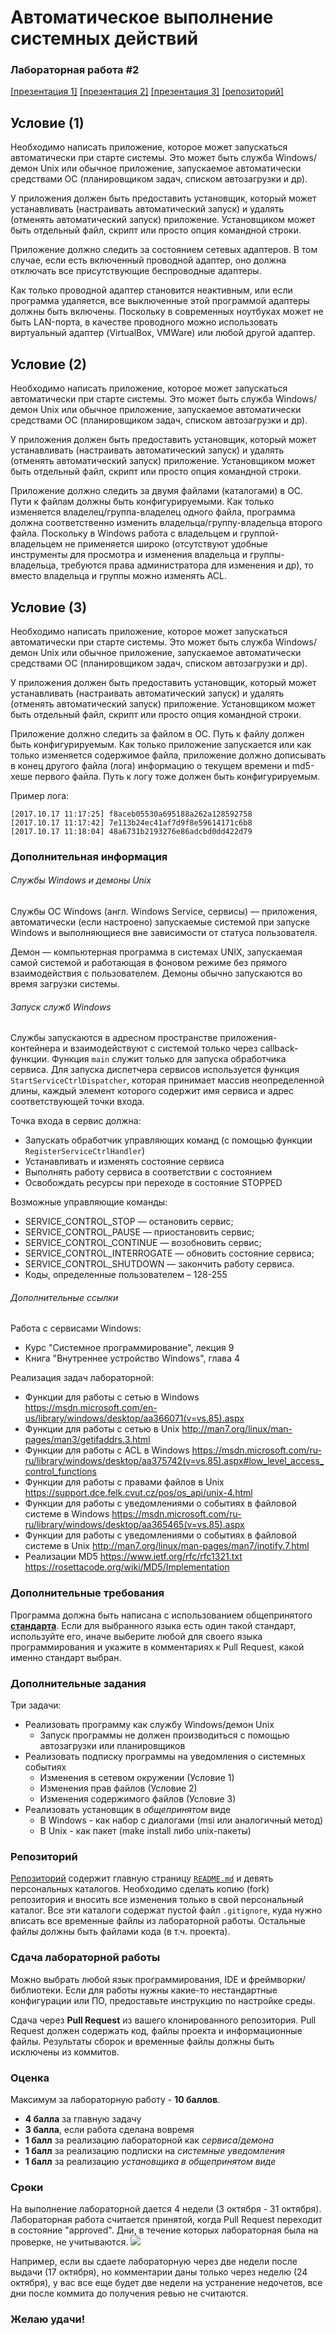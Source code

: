 # Автоматическое выполнение системных действий
### Лабораторная работа #2
[[презентация 1]](https://www.dropbox.com/s/e2w4dij69yt45xw/%D0%9B%D0%B0%D0%B1%D0%BE%D1%80%D0%B0%D1%82%D0%BE%D1%80%D0%BD%D0%B0%D1%8F%20%D1%80%D0%B0%D0%B1%D0%BE%D1%82%D0%B0%202.pptx?dl=0) [[презентация 2]](https://www.dropbox.com/s/lehuu7pg8sc3hb7/%D0%9B%D0%B0%D0%B1%D0%BE%D1%80%D0%B0%D1%82%D0%BE%D1%80%D0%BD%D0%B0%D1%8F%20%D1%80%D0%B0%D0%B1%D0%BE%D1%82%D0%B0%202%20%282%29.pptx?dl=0) [[презентация 3]](https://www.dropbox.com/s/oz9gfjvnw7h43rv/%D0%9B%D0%B0%D0%B1%D0%BE%D1%80%D0%B0%D1%82%D0%BE%D1%80%D0%BD%D0%B0%D1%8F%20%D1%80%D0%B0%D0%B1%D0%BE%D1%82%D0%B0%202%20%283%29.pptx?dl=0) [[репозиторий]](https://github.com/Andrew414/servicetask)

## Условие (1)
Необходимо написать приложение, которое может запускаться автоматически при старте системы. Это может быть служба Windows/демон Unix или обычное приложение, запускаемое автоматически средствами ОС (планировщиком задач, списком автозагрузки и др).

У приложения должен быть предоставить установщик, который может устанавливать (настраивать автоматический запуск) и удалять (отменять автоматический запуск) приложение. Установщиком может быть отдельный файл, скрипт или просто опция командной строки.

Приложение должно следить за состоянием сетевых адаптеров. В том случае, если есть включенный проводной адаптер, оно должна отключать все присутствующие беспроводные адаптеры.

Как только проводной адаптер становится неактивным, или если программа удаляется, все выключенные этой программой адаптеры должны быть включены. Поскольку в современных ноутбуках может не быть LAN-порта, в качестве проводного можно использовать виртуальный адаптер (VirtualBox, VMWare) или любой другой адаптер.

## Условие (2)
Необходимо написать приложение, которое может запускаться автоматически при старте системы. Это может быть служба Windows/демон Unix или обычное приложение, запускаемое автоматически средствами ОС (планировщиком задач, списком автозагрузки и др).

У приложения должен быть предоставить установщик, который может устанавливать (настраивать автоматический запуск) и удалять (отменять автоматический запуск) приложение. Установщиком может быть отдельный файл, скрипт или просто опция командной строки.

Приложение должно следить за двумя файлами (каталогами) в ОС. Пути к файлам должны быть конфигурируемыми. Как только изменяется владелец/группа-владелец одного файла, программа должна соответственно изменить владельца/группу-владельца второго файла. Поскольку в Windows работа с владельцем и группой-владельцем не применяется широко (отсутствуют удобные инструменты для просмотра и изменения владельца и группы-владельца, требуются права администратора для изменения и др), то вместо владельца и группы можно изменять ACL.

## Условие (3)

Необходимо написать приложение, которое может запускаться автоматически при старте системы. Это может быть служба Windows/демон Unix или обычное приложение, запускаемое автоматически средствами ОС (планировщиком задач, списком автозагрузки и др).

У приложения должен быть предоставить установщик, который может устанавливать (настраивать автоматический запуск) и удалять (отменять автоматический запуск) приложение. Установщиком может быть отдельный файл, скрипт или просто опция командной строки.

Приложение должно следить за файлом в ОС. Путь к файлу должен быть конфигурируемым. 
Как только приложение запускается или как только изменяется содержимое файла, приложение должно дописывать в конец другого файла (лога) информацию о текущем времени и md5-хеше первого файла. Путь к логу тоже должен быть конфигурируемым.

Пример лога:
```
[2017.10.17 11:17:25] f8aceb05530a695188a262a128592758
[2017.10.17 11:17:42] 7e113b24ec41af7d9f8e59614171c6b8
[2017.10.17 11:18:04] 48a6731b2193276e86adcbd0dd422d79
```

### Дополнительная информация

###### Службы Windows и демоны Unix
Службы ОС Windows (англ. Windows Service, сервисы) — приложения, автоматически (если настроено) запускаемые системой при запуске Windows и выполняющиеся вне зависимости от статуса пользователя. 

Демон — компьютерная программа в системах UNIX, запускаемая самой системой и работающая в фоновом режиме без прямого взаимодействия с пользователем. Демоны обычно запускаются во время загрузки системы.

###### Запуск служб Windows
Службы запускаются в адресном пространстве приложения-контейнера и взаимодействуют с системой только через callback-функции. Функция `main` служит только для запуска обработчика сервиса. Для запуска диспетчера сервисов используется функция `StartServiceCtrlDispatcher`, которая принимает массив неопределенной длины, каждый элемент которого содержит имя сервиса и адрес соответствующей точки входа.

Точка входа в сервис должна:
* Запускать обработчик управляющих команд (с помощью функции `RegisterServiceCtrlHandler`)
* Устанавливать и изменять состояние сервиса
* Выполнять работу сервиса в соответствии с состоянием
* Освобождать ресурсы при переходе в состояние STOPPED

Возможные управляющие команды:
* SERVICE_CONTROL_STOP — остановить сервис; 
* SERVICE_CONTROL_PAUSE — приостановить сервис; 
* SERVICE_CONTROL_CONTINUE — возобновить сервис; 
* SERVICE_CONTROL_INTERROGATE — обновить состояние сервиса; 
* SERVICE_CONTROL_SHUTDOWN — закончить работу сервиса.
* Коды, определенные пользователем – 128-255


###### Дополнительные ссылки
Работа с сервисами Windows:
* Курс "Системное программирование", лекция 9
* Книга "Внутреннее устройство Windows", глава 4

Реализация задач лабораторной:
* Функции для работы с сетью в Windows https://msdn.microsoft.com/en-us/library/windows/desktop/aa366071(v=vs.85).aspx 
* Функции для работы с сетью в Unix http://man7.org/linux/man-pages/man3/getifaddrs.3.html
* Функции для работы с ACL в Windows https://msdn.microsoft.com/ru-ru/library/windows/desktop/aa375742(v=vs.85).aspx#low_level_access_control_functions 
* Функции для работы с правами файлов в Unix https://support.dce.felk.cvut.cz/pos/os_api/unix-4.html 
* Функции для работы с уведомлениями о событиях в файловой системе в Windows https://msdn.microsoft.com/ru-ru/library/windows/desktop/aa365465(v=vs.85).aspx
* Функции для работы с уведомлениями о событиях в файловой системе в Unix http://man7.org/linux/man-pages/man7/inotify.7.html
* Реализации MD5 https://www.ietf.org/rfc/rfc1321.txt https://rosettacode.org/wiki/MD5/Implementation 

### Дополнительные требования
Программа должна быть написана с использованием общепринятого [**стандарта**](https://ru.wikipedia.org/wiki/Стандарт_оформления_кода). Если для выбранного языка есть один такой стандарт, используйте его, иначе выберите любой для своего языка программирования и укажите в комментариях к Pull Request, какой именно стандарт выбран.

### Дополнительные задания
Три задачи:
* Реализовать программу как службу Windows/демон Unix 
  * Запуск программы не должен производиться с помощью автозагрузки или планировщиков
* Реализовать подписку программы на уведомления о системных событиях
  * Изменения в сетевом окружении (Условие 1)
  * Изменения прав файлов (Условие 2)
  * Изменения содержимого файлов (Условие 3)
* Реализовать установщик в _общепринятом_ виде 
  * В Windows - как набор с диалогами (msi или аналогичный метод) 
  * В Unix - как пакет (make install либо unix-пакеты)

### Репозиторий
[Репозиторий](https://github.com/Andrew414/servicetask) содержит главную страницу [`README.md`](https://github.com/Andrew414/servicetask/blob/master/README.md) и девять персональных каталогов. Необходимо сделать копию (fork) репозитория и вносить все изменения только в свой персональный каталог. Все эти каталоги содержат пустой файл `.gitignore`, куда нужно вписать все временные файлы из лабораторной работы. Остальные файлы должны быть файлами кода (в т.ч. проекта).

### Сдача лабораторной работы
Можно выбрать любой язык программирования, IDE и фреймворки/библиотеки. Если для работы нужны какие-то нестандартные конфигурации или ПО, предоставьте инструкцию по настройке среды.

Сдача через **Pull Request** из вашего клонированного репозитория. Pull Request должен содержать код, файлы проекта и информационные файлы. Результаты сборок и временные файлы должны быть исключены из коммитов.

### Оценка
Максимум за лабораторную работу - **10 баллов**.
- **4 балла** за главную задачу
- **3 балла**, если работа сделана вовремя
- **1 балл** за реализацию лабораторной как *сервиса*/*демона*
- **1 балл** за реализацию подписки на *системные уведомления*
- **1 балл** за реализацию *установщика в общепринятом виде*

### Сроки
На выполнение лабораторной дается 4 недели (3 октября - 31 октября). Лабораторная работа считается принятой, когда Pull Request переходит в состояние "approved". Дни, в течение которых лабораторная была на проверке, не учитываются.
![ ](https://i.snag.gy/lPOzf7.jpg)

Например, если вы сдаете лабораторную через две недели после выдачи (17 октября), но комментарии даны только через неделю (24 октября), у вас все еще будет две недели на устранение недочетов, все дни после коммита до получения ревью не считаются.

### Желаю удачи!
